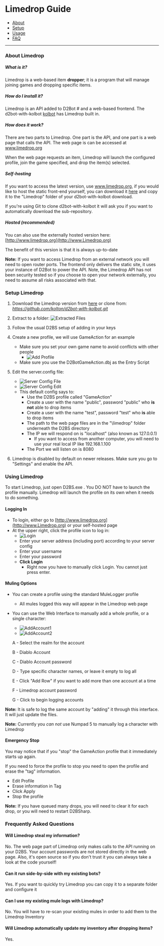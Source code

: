 # Limedrop Guide

* [About](#about-limedrop)
* [Setup](#setup-limedrop)
* [Usage](#using-limedrop)
* [FAQ](#frequently-asked-questions)

-----

### About Limedrop
##### What is it?
Limedrop is a web-based item  **dropper**; it is a program that will manage joining games and dropping specific items.

##### How do I install it?
Limedrop is an API added to D2Bot # and a web-based frontend. The d2bot-with-kolbot [kolbot](https://github.com/kolton/d2bot-with-kolbot) has Limedrop built in.

##### How does it work?
There are two parts to Limedrop. One part is the API, and one part is a web page that calls the API. The web page is can be accessed at www.limedrop.org

When the web page requests an item, Limedrop will launch the configured profile, join the game specified, and drop the item(s) selected.

##### Self-hosting
If you want to access the latest version, use www.limedrop.org, if you would like to host the static front-end yourself, you can download it [here](https://github.com/noah-/Limedrop) and copy it to the "Limedrop" folder of your d2bot-with-kolbot download.

If you're using Git to clone d2bot-with-kolbot it will ask you if you want to automatically download the sub-repository.

##### Hosted (recommended)
You can also use the externally hosted version here: [http://www.limedrop.org](http://www.Limedrop.org)

The benefit of this version is that it is always up-to-date

**Note:** If you want to access Limedrop from an external network you will need to open router ports. The frontend only delivers the static site, it uses your instance of D2Bot to power the API. Note, the Limedrop API has not been security tested so if you choose to open your network externally, you need to assume all risks associated with that.

### Setup Limedrop
1. Download the Limedrop version from [here](https://github.com/kolton/d2bot-with-kolbot/archive/master.zip) or clone from: _https://github.com/kolton/d2bot-with-kolbot.git_

1. Extract to a folder:
	![Extracted Files](assets/limedrop-extract.png)

1. Follow the usual D2BS setup of adding in your keys

1. Create a new profile, we will use GameAction for an example
	* Make sure you set your own game name to avoid conflicts with other people
		* ![Add Profile](assets/limedrop-addprofile.png)
    * Make sure you use the D2BotGameAction.dbj as the Entry Script

1. Edit the server.config file:
	* ![Server Config File](assets/limedrop-serverconfigfile.png)
	* ![Server Config Edit](assets/limedrop-serverconfigedit.png)
	* This default config says to:
		* Use the D2BS profile called "GameAction"
		* Create a user with the name "public", password "public" who **is not** able to drop items
		* Create a user with the name "test", password "test" who **is** able to drop items
		* The path to the web page files are in the "\limedrop" folder underneath the D2BS directory
		* The IP we will respond on is "localhost" (also known as 127.0.0.1)
			* If you want to access from another computer, you will need to use your real local IP like 192.168.1.100
        * The Port we will listen on is 8080

1. Limedrop is disabled by default on newer releases. Make sure you go to "Settings" and enable the API.
		
### Using Limedrop
To start Limedrop, just open D2BS.exe . You DO NOT have to launch the profile manually.
Limedrop will launch the profile on its own when it needs to do something.

#### Logging In
* To login, either go to [http://www.limedrop.org](http://www.Limedrop.org) or your self-hosted page
* At the upper right, click the profile icon to log in:
	* ![Login](assets/Limedrop-login.png)
	* Enter your server address (including port) according to your server config
	* Enter your username
	* Enter your password
	* **Click Login**
		* Right now you have to manually click Login. You cannot just press enter.

#### Muling Options
* You can create a profile using the standard MuleLogger profile
	* All mules logged this way will appear in the Limedrop web page

* You can use the Web Interface to manually add a whole profile, or a single character:
	* ![AddAccount1](assets/limedrop-addaccount1.png)
	* ![AddAccount2](assets/limedrop-addaccount2.png)

  A - Select the realm for the account

	B - Diablo Account

	C - Diablo Account password

	D - Type specific character names, or leave it empty to log all

	E - Click "Add Row" if you want to add more than one account at a time

	F - Limedrop account password

	G - Click to begin logging accounts

**Note:** It is safe to log the same account by "adding" it through this interface. It will just update the files.

**Note:** Currently you _can not_ use Numpad 5 to manually log a character with Limedrop

#### Emergency Stop
You may notice that if you "stop" the GameAction profile that it immediately starts up again.

If you need to force the profile to stop you need to open the profile and erase the "tag" information. 

* Edit Profile
* Erase information in Tag
* Click Apply
* Stop the profile

**Note:** If you have queued many drops, you will need to clear it for each drop, or you will need to restart D2BSharp.

### Frequently Asked Questions
#### Will Limedrop steal my information?
No. The web page part of Limedrop only makes calls to the API running on your D2BS. Your account passwords are not stored directly in the web page. Also, it's open source so if you don't trust it you can always take a look at the code yourself!

#### Can it run side-by-side with my existing bots?
Yes. If you want to quickly try Limedrop you can copy it to a separate folder and configure it

#### Can I use my existing mule logs with Limedrop?
No. You will have to re-scan your existing mules in order to add them to the Limedrop Inventory

#### Will Limedrop automatically update my inventory after dropping items?
Yes.
